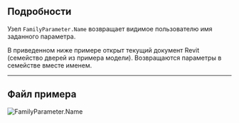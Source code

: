 ## Подробности
Узел `FamilyParameter.Name` возвращает видимое пользователю имя заданного параметра.

В приведенном ниже примере открыт текущий документ Revit (семейство дверей из примера модели). Возвращаются параметры в семействе вместе именем.
___
## Файл примера

![FamilyParameter.Name](./Revit.Elements.FamilyParameter.Name_img.jpg)
